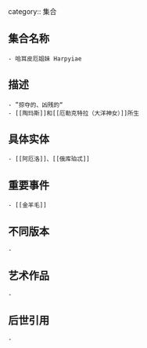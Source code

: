category:: 集合
## 集合名称
	- 哈耳皮厄姐妹 Harpyiae
## 描述
	- ”掠夺的、凶残的“
	- [[陶玛斯]]和[[厄勒克特拉（大洋神女）]]所生
## 具体实体
	- [[阿厄洛]]、[[俄库珀忒]]
## 重要事件
	- [[金羊毛]]
## 不同版本
	-
## 艺术作品
	-
## 后世引用
	-
